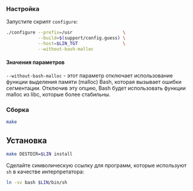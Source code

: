 <package-info :package="package" showsbu></package-info>

<script>
		new Vue({
		el: '#main',
		data: { package: {} },
		mounted: function () {
				this.getPackage('bash');
		},
		methods: {
			getPackage: function(name) {
					getPackage(name)
					.then(response => this.package = response);
			},
		}
  })
</script>

### Настройка

Запустите скрипт `configure`:

```bash
./configure --prefix=/usr                   \
            --build=$(support/config.guess) \
            --host=$LIN_TGT                 \
            --without-bash-malloc
```

#### Значения параметров

`--without-bash-malloc` - этот параметр отключает использование функции выделения памяти (malloc) Bash, которая вызывает ошибки сегментации. Отключив эту опцию, Bash будет использовать функции malloc из libc, которые более стабильны.

### Сборка

```bash
make
```

## Установка

```bash
make DESTDIR=$LIN install
```

Сделайте символическую ссылку для программ, которые используют `sh` в качестве интерпретатора:

```bash
ln -sv bash $LIN/bin/sh
```
